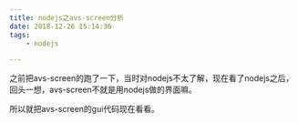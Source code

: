 ```yaml
---
title: nodejs之avs-screen分析
date: 2018-12-26 15:14:36
tags:
	- nodejs

---
```




之前把avs-screen的跑了一下，当时对nodejs不太了解，现在看了nodejs之后，回头一想，avs-screen不就是用nodejs做的界面嘛。

所以就把avs-screen的gui代码现在看看。







